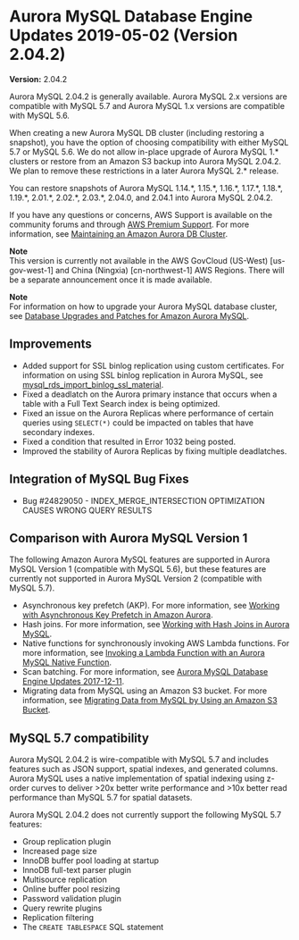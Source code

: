 # Aurora MySQL Database Engine Updates 2019\-05\-02 \(Version 2\.04\.2\)<a name="AuroraMySQL.Updates.2042"></a>

**Version:** 2\.04\.2

Aurora MySQL 2\.04\.2 is generally available\. Aurora MySQL 2\.x versions are compatible with MySQL 5\.7 and Aurora MySQL 1\.x versions are compatible with MySQL 5\.6\.

When creating a new Aurora MySQL DB cluster \(including restoring a snapshot\), you have the option of choosing compatibility with either MySQL 5\.7 or MySQL 5\.6\. We do not allow in\-place upgrade of Aurora MySQL 1\.\* clusters or restore from an Amazon S3 backup into Aurora MySQL 2\.04\.2\. We plan to remove these restrictions in a later Aurora MySQL 2\.\* release\.

You can restore snapshots of Aurora MySQL 1\.14\.\*, 1\.15\.\*, 1\.16\.\*, 1\.17\.\*, 1\.18\.\*, 1\.19\.\*, 2\.01\.\*, 2\.02\.\*, 2\.03\.\*, 2\.04\.0, and 2\.04\.1 into Aurora MySQL 2\.04\.2\.

If you have any questions or concerns, AWS Support is available on the community forums and through [AWS Premium Support](http://aws.amazon.com/support)\. For more information, see [Maintaining an Amazon Aurora DB Cluster](USER_UpgradeDBInstance.Maintenance.md)\.

**Note**  
 This version is currently not available in the AWS GovCloud \(US\-West\) \[us\-gov\-west\-1\] and China \(Ningxia\) \[cn\-northwest\-1\] AWS Regions\. There will be a separate announcement once it is made available\. 

**Note**  
For information on how to upgrade your Aurora MySQL database cluster, see [Database Upgrades and Patches for Amazon Aurora MySQL](AuroraMySQL.Updates.md#AuroraMySQL.Updates.Patching)\.

## Improvements<a name="AuroraMySQL.Updates.2042.Improvements"></a>
+  Added support for SSL binlog replication using custom certificates\. For information on using SSL binlog replication in Aurora MySQL, see [mysql\_rds\_import\_binlog\_ssl\_material](https://docs.aws.amazon.com/AmazonRDS/latest/UserGuide/mysql_rds_import_binlog_ssl_material.html)\. 
+  Fixed a deadlatch on the Aurora primary instance that occurs when a table with a Full Text Search index is being optimized\. 
+  Fixed an issue on the Aurora Replicas where performance of certain queries using `SELECT(*)` could be impacted on tables that have secondary indexes\. 
+  Fixed a condition that resulted in Error 1032 being posted\. 
+  Improved the stability of Aurora Replicas by fixing multiple deadlatches\. 

## Integration of MySQL Bug Fixes<a name="AuroraMySQL.Updates.2042.BugFixes"></a>
+  Bug \#24829050 \- INDEX\_MERGE\_INTERSECTION OPTIMIZATION CAUSES WRONG QUERY RESULTS 

## Comparison with Aurora MySQL Version 1<a name="AuroraMySQL.Updates.2042.Compare56"></a>

The following Amazon Aurora MySQL features are supported in Aurora MySQL Version 1 \(compatible with MySQL 5\.6\), but these features are currently not supported in Aurora MySQL Version 2 \(compatible with MySQL 5\.7\)\.
+ Asynchronous key prefetch \(AKP\)\. For more information, see [Working with Asynchronous Key Prefetch in Amazon Aurora](AuroraMySQL.BestPractices.md#Aurora.BestPractices.AKP)\.
+ Hash joins\. For more information, see [Working with Hash Joins in Aurora MySQL](AuroraMySQL.BestPractices.md#Aurora.BestPractices.HashJoin)\.
+ Native functions for synchronously invoking AWS Lambda functions\. For more information, see [Invoking a Lambda Function with an Aurora MySQL Native Function](AuroraMySQL.Integrating.Lambda.md#AuroraMySQL.Integrating.NativeLambda)\.
+ Scan batching\. For more information, see [Aurora MySQL Database Engine Updates 2017\-12\-11](AuroraMySQL.Updates.20171211.md)\.
+ Migrating data from MySQL using an Amazon S3 bucket\. For more information, see [Migrating Data from MySQL by Using an Amazon S3 Bucket](AuroraMySQL.Migrating.ExtMySQL.md#AuroraMySQL.Migrating.ExtMySQL.S3)\.

## MySQL 5\.7 compatibility<a name="AuroraMySQL.Updates.2042.Compatibility"></a>

Aurora MySQL 2\.04\.2 is wire\-compatible with MySQL 5\.7 and includes features such as JSON support, spatial indexes, and generated columns\. Aurora MySQL uses a native implementation of spatial indexing using z\-order curves to deliver >20x better write performance and >10x better read performance than MySQL 5\.7 for spatial datasets\.

Aurora MySQL 2\.04\.2 does not currently support the following MySQL 5\.7 features:
+ Group replication plugin
+ Increased page size
+ InnoDB buffer pool loading at startup
+ InnoDB full\-text parser plugin
+ Multisource replication
+ Online buffer pool resizing
+ Password validation plugin
+ Query rewrite plugins
+ Replication filtering
+ The `CREATE TABLESPACE` SQL statement